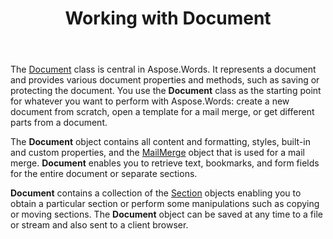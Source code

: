 ﻿---
title: Working with Document
type: docs
description: "The Document class provides various document properties and methods. You use the Document class as the starting point for whatever you want to perform with Aspose.Words for .NET. The Document object can be saved to a file or stream and also sent to a browser."
weight: 30
url: /net/working-with-document/
---

The [Document](https://apireference.aspose.com/words/net/aspose.words/document) class is central in Aspose.Words. It represents a document and provides various document properties and methods, such as saving or protecting the document. You use the **Document** class as the starting point for whatever you want to perform with Aspose.Words: create a new document from scratch, open a template for a mail merge, or get different parts from a document.

The **Document** object contains all content and formatting, styles, built-in and custom properties, and the [MailMerge](https://apireference.aspose.com/words/net/aspose.words.mailmerging/mailmerge) object that is used for a mail merge. **Document** enables you to retrieve text, bookmarks, and form fields for the entire document or separate sections.

**Document** contains a collection of the [Section](https://apireference.aspose.com/words/net/aspose.words/section) objects enabling you to obtain a particular section or perform some manipulations such as copying or moving sections. The **Document** object can be saved at any time to a file or stream and also sent to a client browser.
